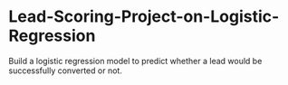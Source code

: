 # Lead-Scoring-Project-on-Logistic-Regression
Build a logistic regression model to predict whether a lead would be successfully converted or not.
